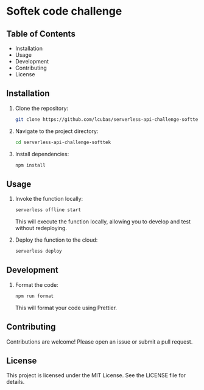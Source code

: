# Softek code challenge

## Table of Contents

- Installation
- Usage
- Development
- Contributing
- License

## Installation

1. Clone the repository:
   ```sh
   git clone https://github.com/lcubas/serverless-api-challenge-softtek.git
   ```
2. Navigate to the project directory:
   ```sh
   cd serverless-api-challenge-softtek
   ```
3. Install dependencies:
   ```sh
   npm install
   ```

## Usage

1. Invoke the function locally:
   ```sh
   serverless offline start
   ```
   This will execute the function locally, allowing you to develop and test without redeploying.

2. Deploy the function to the cloud:
   ```sh
   serverless deploy
   ```

## Development

1. Format the code:
   ```sh
   npm run format
   ```
   This will format your code using Prettier.

## Contributing

Contributions are welcome! Please open an issue or submit a pull request.

## License

This project is licensed under the MIT License. See the LICENSE file for details.